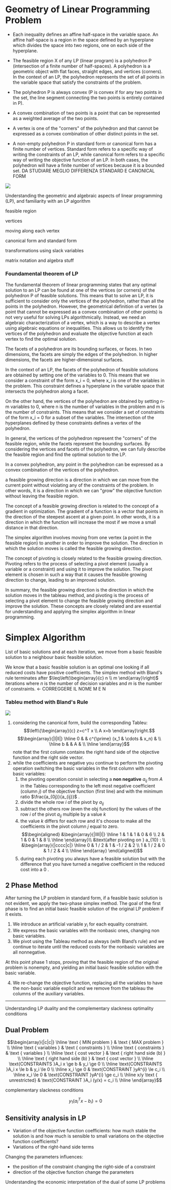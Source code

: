 
# Geometry of Linear Programming Problem 


-   Each inequality defines an affine half-space in the variable space. An affine half-space is a region in the space defined by an hyperplane which divides the space into two regions, one on each side of the hyperplane. 
    
-  The feasible region X of any LP (linear program) is a polyhedron P (intersection of a finite number of half-spaces). A polyhedron is a geometric object with flat faces, straight edges, and vertices (corners). In the context of an LP, the polyhedron represents the set of all points in the variable space that satisfy the constraints of the problem.
    
-   The polyhedron P is always convex (P is convex if for any two points in the set, the line segment connecting the two points is entirely contained in P). 
    
-  A convex combination of two points is a point that can be represented as a weighted average of the two points. 
- A vertex is one of the "corners" of the polyhedron and that cannot be expressed as a convex combination of other distinct points in the set.

-   A non-empty polyhedron P in standard form or canonical form has a finite number of vertices. Standard form refers to a specific way of writing the constraints of an LP, while canonical form refers to a specific way of writing the objective function of an LP. In both cases, the polyhedron will have a finite number of vertices because it is a bounded set. DA STUDIARE MEGLIO DIFFERENZA STANDARD E CANONICAL FORM




![](Pasted%20image%2020230103184756.png)

Understanding the geometric and algebraic aspects of linear programming (LP), and familiarity with an LP algorithm

feasible region 

vertices 

moving along each vertex 

canonical form and standard form 

transformations using slack variables

matrix notation and algebra stuff 




### Foundamental theorem of LP 

The fundamental theorem of linear programming states that any optimal solution to an LP can be found at one of the vertices (or corners) of the polyhedron P of feasible solutions. This means that to solve an LP, it is sufficient to consider only the vertices of the polyhedron, rather than all the points in the polyhedron.
However, the geometrical definition of a vertex (a point that cannot be expressed as a convex combination of other points) is not very useful for solving LPs algorithmically. Instead, we need an algebraic characterization of a vertex, which is a way to describe a vertex using algebraic equations or inequalities. This allows us to identify the vertices of the polyhedron and evaluate the objective function at each vertex to find the optimal solution.


The facets of a polyhedron are its bounding surfaces, or faces. In two dimensions, the facets are simply the edges of the polyhedron. In higher dimensions, the facets are higher-dimensional surfaces.

In the context of an LP, the facets of the polyhedron of feasible solutions are obtained by setting one of the variables to 0. This means that we consider a constraint of the form x_i = 0, where x_i is one of the variables in the problem. This constraint defines a hyperplane in the variable space that intersects the polyhedron along a facet.

On the other hand, the vertices of the polyhedron are obtained by setting n-m variables to 0, where n is the number of variables in the problem and m is the number of constraints. This means that we consider a set of constraints of the form x_i = 0 for a subset of the variables. The intersection of the hyperplanes defined by these constraints defines a vertex of the polyhedron.

In general, the vertices of the polyhedron represent the "corners" of the feasible region, while the facets represent the bounding surfaces. By considering the vertices and facets of the polyhedron, we can fully describe the feasible region and find the optimal solution to the LP.

 
In a convex polyhedron, any point in the polyhedron can be expressed as a convex combination of the vertices of the polyhedron.

a feasible growing direction is a direction in which we can move from the current point without violating any of the constraints of the problem. In other words, it is a direction in which we can "grow" the objective function without leaving the feasible region.

The concept of a feasible growing direction is related to the concept of a gradient in optimization. The gradient of a function is a vector that points in the direction of the steepest ascent at a given point. In other words, it is a direction in which the function will increase the most if we move a small distance in that direction.

The simplex algorithm involves moving from one vertex (a point in the feasible region) to another in order to improve the solution. The direction in which the solution moves is called the feasible growing direction.

The concept of pivoting is closely related to the feasible growing direction. Pivoting refers to the process of selecting a pivot element (usually a variable or a constraint) and using it to improve the solution. The pivot element is chosen in such a way that it causes the feasible growing direction to change, leading to an improved solution.

In summary, the feasible growing direction is the direction in which the solution moves in the tableau method, and pivoting is the process of selecting a pivot element to change the feasible growing direction and improve the solution. These concepts are closely related and are essential for understanding and applying the simplex algorithm in linear programming.


# Simplex Algorithm 

List of basic solutions and at each iteration, we move from a basic feasible solution to a neighbour basic feasible solution. 

We know that a basic feasible solution is an optimal one looking if all reduced costs have positive coefficients. 
The simplex method with Bland's rule terminates after $\leq\left(\begin{array}{c} n \\ m \end{array}\right)$ iterations where $n$ is the number of decision variables and $m$ is the number of constraints. <- CORREGGERE IL NOME M E N 

### Tableu method with Bland's Rule

![](58abeea151cc0e4fcf0153ee374136c6.png) 

1) considering the canonical form, build the corresponding Tableu:
$$\left\{\begin{array}{c}
z=c^T x \\
A x=b
\end{array}\right.$$ $$\begin{array}{|l|ll|}
\hline 0 & & c^{\prime} (x_1 & \cdots & x_n) & \\
\hline b & & A & \\
\hline
\end{array}$$
	note that the first column contains the right hand side of the objective function and the right side vector.
2) while the coefficients are negative you continue to perform the pivoting operation switching the basic variables in the first column with non basic variables:
	1) the pivoting operation consist in selecting a **non negative** $a_{ij}$ from $A$ in the Tableu corresponding to the left most negative coefficient (column $j$) of the objective function (first line) and with the minimum ratio $\frac{a_{0j}}{a_{ij}}$ . 
	2) divide the whole row $i$ of the pivot by $a_{ij}$  
	3) subtract the others row (even the obj function) by the values of the row $i$ of the pivot $a_{ij}$  multiple by a value $k$  
	4) the value $k$ differs for each row and it's choose to make all the coefficients in the pivot column $j$ equal to zero. $$\begin{aligned}
&\begin{array}{|llll|l|}
\hline 1 & 1 & 1 & 0 & 6 \\
2 & 1 & 0 & 1 & 8 \\
\hline
\end{array}\\
&\text{after pivoting on } a_{10} : 
\\ &\begin{array}{|cccc|c|}
\hline 0 & 1 / 2 & 1 & -1 / 2 & 2 \\
1 & 1 / 2 & 0 & 1 / 2 & 4 \\
\hline
\end{array}
\end{aligned}$$
	5) during each pivoting you always have a feasible solution but with the difference that you have turned a negative coefficient in the reduced cost into a $0$ . 

## 2 Phase Method

After turning the LP problem in standard form, if a feasible basic solution is not evident, we apply the two-phase simplex method. 
The goal of the first phase is to find an initial basic feasible solution of the original LP problem if it exists.

1) We introduce an artificial variable $y_i$ for each equality constraint.
2) We express the basic variables with the nonbasic ones, changing non basic variables.
3) We pivot using the Tableau method as always (with Bland’s rule) and we continue to iterate until the reduced costs for the nonbasic variables are all nonnegative. 

At this point phase 1 stops, proving that the feasible region of the original problem is nonempty, and yielding an initial basic feasible solution with the basic variable. 

4) We re-change the objective function, replacing all the variables to have the non-basic variable explicit and we remove from the tableau the columns of the auxiliary variables. 


--- 

Understanding LP duality and the complementary slackness optimality conditions 


## Dual Problem 

$$\begin{array}{|c|c|}
\hline \text { MIN problem } & \text { MAX problem } \\
\hline \text { variables } & \text { constraints } \\
\hline \text { constraints } & \text { variables } \\
\hline \text { cost vector } & \text { right hand side (b) } \\
\hline \text { right hand side (b) } & \text { cost vector } \\
\hline \text{CONSTRAINTS }A_i x \ge b & y_i \ge 0 \\
\hline \text{CONSTRAINTS }A_i x \le b & y_i \le 0 \\
\hline  x_i \ge 0 & \text{CONSTRAINT }yA^{i} \le c_i \\
\hline  x_i \le 0 & \text{CONSTRAINT }yA^{i} \ge c_i \\
\hline  x/y \text { unrestricted} & \text{CONSTRAINT }A_i (y/x) = c_i \\
\hline
\end{array}$$


complementary slackness conditions

$$y_1(a^{T}_i x - b_i)=0$$


## Sensitivity analysis in LP 

- Variation of the objective function coefficients: how much stable the solution is and how much is sensible to small variations on the objective function coefficients?  
- Variations of the right-hand side terms 


Changing the parameters influences: 

- the position of the constraint changing the right-side of a constraint
- direction of the objective function change the parameters


Understanding the economic interpretation of the dual of some LP problems

